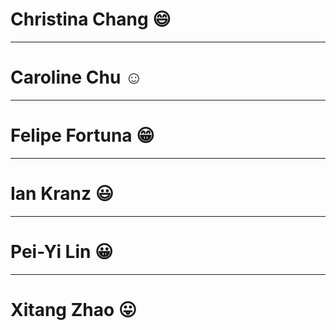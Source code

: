 # Christina Chang :smile:

***

# Caroline Chu :relaxed:


***

# Felipe Fortuna :grin:

***

# Ian Kranz :smiley:

***

# Pei-Yi Lin :grinning:

***

# Xitang Zhao :stuck_out_tongue:
